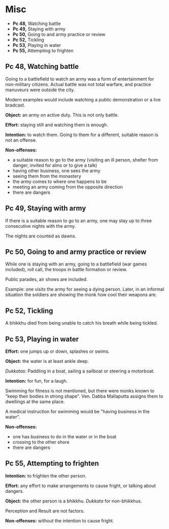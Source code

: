 # Misc

-   **Pc 48,** Watching battle
-   **Pc 49,** Staying with army
-   **Pc 50,** Going to and army practice or review
-   **Pc 52,** Tickling
-   **Pc 53,** Playing in water
-   **Pc 55,** Attempting to frighten

## Pc 48, Watching battle

<!-- latex
\begin{multicols}{2}
-->

Going to a battlefield to watch an army was a form of entertainment for
non-military citizens. Actual battle was not total warfare, and practice
manuveurs were outside the city.

Modern examples would include watching a public demonstration or a live
bradcast.

**Object:** an army on active duty. This is not only battle.

**Effort:** staying still and watching them is enough.

**Intention:** to watch them. Going to them for a different, suitable
reason is not an offense.

<!-- latex
\columnbreak
-->

**Non-offenses:**

-   a suitable reason to go to the army (visiting an ill person, shelter
    from danger, invited for alms or to give a talk)
-   having other business, one sees the army
-   seeing them from the monastery
-   the army comes to where one happens to be
-   meeting an army coming from the opposite direction
-   there are dangers

<!-- latex
\end{multicols}
-->

## Pc 49, Staying with army

If there is a suitable reason to go to an army, one may stay up to three
consecutive nights with the army.

The nights are counted as dawns.

## Pc 50, Going to and army practice or review

While one is staying with an army, going to a battlefield (war games
included), roll call, the troops in battle formation or review.

Public parades, air shows are included.

Example: one visits the army for seeing a dying person. Later, in an
informal situation the soldiers are showing the monk how cool their
weapons are.

## Pc 52, Tickling

A bhikkhu died from being unable to catch his breath while being
tickled.

## Pc 53, Playing in water

<!-- latex
\begin{multicols}{2}
-->

**Effort:** one jumps up or down, splashes or swims.

**Object:** the water is at least ankle deep.

*Dukkatas:* Paddling in a boat, sailing a sailboat or steering a
motorboat.

**Intention:** for fun, for a laugh.

Swimming for fitness is not mentioned, but there were monks known to
"keep their bodies in strong shape". Ven. Dabba Mallaputta assigns them
to dwellings at the same place.

A medical instruction for swimming would be "having business in the
water".

**Non-offenses:**

-   one has business to do in the water or in the boat
-   crossing to the other shore
-   there are dangers

<!-- latex
\end{multicols}
-->

## Pc 55, Attempting to frighten

**Intention:** to frighten the other person.

**Effort:** any effort to make arrangements to cause fright, or talking
about dangers.

**Object:** the other person is a bhikkhu. *Dukkata* for non-bhikkhus.

Perception and Result are not factors.

**Non-offenses:** without the intention to cause fright.
